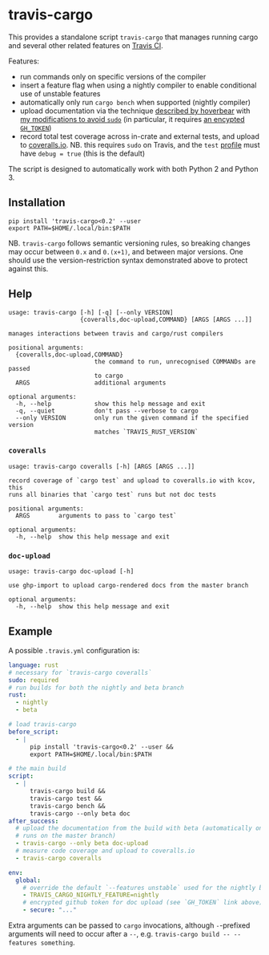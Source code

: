 # travis-cargo

This provides a standalone script `travis-cargo` that manages
running cargo and several other related features on [Travis CI][travis].

[travis]: http://travis-ci.org

Features:

- run commands only on specific versions of the compiler
- insert a feature flag when using a nightly compiler to enable
  conditional use of unstable features
- automatically only run `cargo bench` when supported (nightly
  compiler)
- upload documentation via the technique
  [described by hoverbear][hoverbear] with
  [my modifications to avoid `sudo`][nosudo] (in particular, it
  requires [an encypted `GH_TOKEN`][ghtoken])
- record total test coverage across in-crate and external tests, and
  upload to [coveralls.io][coveralls]. NB. this requires `sudo` on
  Travis, and the `test` [profile][profile] must have `debug = true`
  (this is the default)

[hoverbear]: http://www.hoverbear.org/2015/03/07/rust-travis-github-pages/
[nosudo]: http://huonw.github.io/blog/2015/04/little-libraries/#the-process
[ghtoken]: http://www.hoverbear.org/2015/03/07/rust-travis-github-pages/#givingtravispermissions
[coveralls]: http://coveralls.io
[profile]: http://doc.crates.io/manifest.html#the-[profile.*]-sections

The script is designed to automatically work with both Python 2 and
Python 3.

## Installation

```
pip install 'travis-cargo<0.2' --user
export PATH=$HOME/.local/bin:$PATH
```

NB. `travis-cargo` follows semantic versioning rules, so breaking
changes may occur between `0.x` and `0.(x+1)`, and between major
versions. One should use the version-restriction syntax demonstrated
above to protect against this.

## Help

```
usage: travis-cargo [-h] [-q] [--only VERSION]
                    {coveralls,doc-upload,COMMAND} [ARGS [ARGS ...]]

manages interactions between travis and cargo/rust compilers

positional arguments:
  {coveralls,doc-upload,COMMAND}
                        the command to run, unrecognised COMMANDs are passed
                        to cargo
  ARGS                  additional arguments

optional arguments:
  -h, --help            show this help message and exit
  -q, --quiet           don't pass --verbose to cargo
  --only VERSION        only run the given command if the specified version
                        matches `TRAVIS_RUST_VERSION`
```

### `coveralls`

```
usage: travis-cargo coveralls [-h] [ARGS [ARGS ...]]

record coverage of `cargo test` and upload to coveralls.io with kcov, this
runs all binaries that `cargo test` runs but not doc tests

positional arguments:
  ARGS        arguments to pass to `cargo test`

optional arguments:
  -h, --help  show this help message and exit
```

### `doc-upload`

```
usage: travis-cargo doc-upload [-h]

use ghp-import to upload cargo-rendered docs from the master branch

optional arguments:
  -h, --help  show this help message and exit
```

## Example

A possible `.travis.yml` configuration is:

```yaml
language: rust
# necessary for `travis-cargo coveralls`
sudo: required
# run builds for both the nightly and beta branch
rust:
  - nightly
  - beta

# load travis-cargo
before_script:
  - |
      pip install 'travis-cargo<0.2' --user &&
      export PATH=$HOME/.local/bin:$PATH

# the main build
script:
  - |
      travis-cargo build &&
      travis-cargo test &&
      travis-cargo bench &&
      travis-cargo --only beta doc
after_success:
  # upload the documentation from the build with beta (automatically only actually
  # runs on the master branch)
  - travis-cargo --only beta doc-upload
  # measure code coverage and upload to coveralls.io
  - travis-cargo coveralls

env:
  global:
    # override the default `--features unstable` used for the nightly branch (optional)
    - TRAVIS_CARGO_NIGHTLY_FEATURE=nightly
    # encrypted github token for doc upload (see `GH_TOKEN` link above)
    - secure: "..."
```

Extra arguments can be passed to `cargo` invocations, although
`-`-prefixed arguments will need to occur after a `--`, e.g. `travis-cargo
build -- --features something`.
